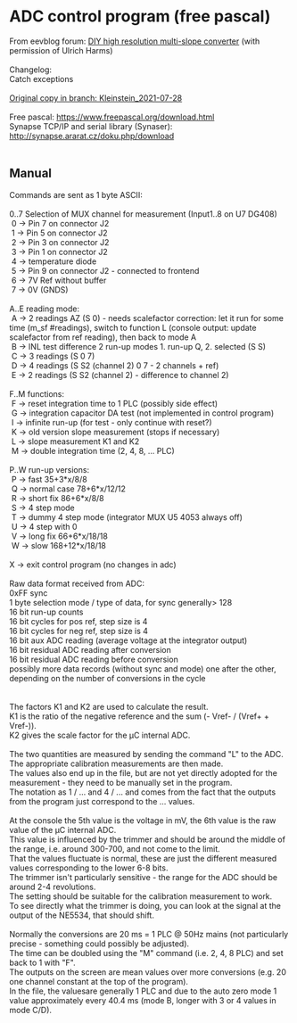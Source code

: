 # ADC control program (free pascal)<br>
From eevblog forum: [DIY high resolution multi-slope converter](https://www.eevblog.com/forum/metrology/diy-high-resolution-multi-slope-converter/msg3616117/#msg3616117) (with permission of Ulrich Harms)<br>
<br>
Changelog:<br>
Catch exceptions<br>
<br>
[Original copy in branch: Kleinstein_2021-07-28](https://github.com/Multi-slope-ADC/FreePascal-adc-control/tree/Kleinstein_2021-07-28)<br>
<br>
Free pascal: https://www.freepascal.org/download.html<br>
Synapse TCP/IP and serial library (Synaser): http://synapse.ararat.cz/doku.php/download<br>
<br>
## Manual<br>
Commands are sent as 1 byte ASCII:<br>
<br>
0..7 Selection of MUX channel for measurement (Input1..8 on U7 DG408)<br>
&nbsp;0 -> Pin 7 on connector J2<br>
&nbsp;1 -> Pin 5 on connector J2<br>
&nbsp;2 -> Pin 3 on connector J2<br>
&nbsp;3 -> Pin 1 on connector J2<br>
&nbsp;4 -> temperature diode<br>
&nbsp;5 -> Pin 9 on connector J2 - connected to frontend<br>
&nbsp;6 -> 7V Ref without buffer<br>
&nbsp;7 -> 0V (GNDS)<br>
<br>
A..E reading mode:<br>
&nbsp;A -> 2 readings AZ (S 0) - needs scalefactor correction: let it run for some time (m_sf #readings), switch to function L (console output: update scalefactor from ref reading), then back to mode A<br>
&nbsp;B -> INL test difference 2 run-up modes 1. run-up Q, 2. selected (S S)<br>
&nbsp;C -> 3 readings (S 0 7)<br>
&nbsp;D -> 4 readings (S S2 (channel 2) 0 7 - 2 channels + ref)<br>
&nbsp;E -> 2 readings (S S2 (channel 2) - difference to channel 2)<br>
<br>
F..M functions:<br>
&nbsp;F -> reset integration time to 1 PLC (possibly side effect)<br>
&nbsp;G -> integration capacitor DA test (not implemented in control program)<br>
&nbsp;I -> infinite run-up (for test - only continue with reset?)<br>
&nbsp;K -> old version slope measurement (stops if necessary)<br>
&nbsp;L -> slope measurement K1 and K2<br>
&nbsp;M -> double integration time (2, 4, 8, ... PLC)<br>
<br>
P..W run-up versions:<br>
&nbsp;P -> fast 35+3*x/8/8<br>
&nbsp;Q -> normal case 78+6\*x/12/12<br>
&nbsp;R -> short fix 86+6\*x/8/8<br>
&nbsp;S -> 4 step mode<br>
&nbsp;T -> dummy 4 step mode (integrator MUX U5 4053 always off)<br>
&nbsp;U -> 4 step with 0<br>
&nbsp;V -> long fix 66+6\*x/18/18<br>
&nbsp;W -> slow 168+12\*x/18/18<br>
<br>
X -> exit control program (no changes in adc)<br>
<br>
Raw data format received from ADC:<br>
0xFF sync<br>
1 byte selection mode / type of data, for sync generally> 128<br>
16 bit run-up counts<br>
16 bit cycles for pos ref, step size is 4<br>
16 bit cycles for neg ref, step size is 4<br>
16 bit aux ADC reading (average voltage at the integrator output)<br>
16 bit residual ADC reading after conversion<br>
16 bit residual ADC reading before conversion<br>
possibly more data records (without sync and mode) one after the other, depending on the number of conversions in the cycle<br>
<br>
<br>
The factors K1 and K2 are used to calculate the result.<br>
K1 is the ratio of the negative reference and the sum (- Vref- / (Vref+ + Vref-)).<br>
K2 gives the scale factor for the µC internal ADC.<br>
<br>
The two quantities are measured by sending the command "L" to the ADC.<br>
The appropriate calibration measurements are then made.<br>
The values ​​also end up in the file, but are not yet directly adopted for the measurement - they need to be manually set in the program.<br>
The notation as 1 / ... and 4 / ... and comes from the fact that the outputs from the program just correspond to the ... values.<br>
<br>
At the console the 5th value is the voltage in mV, the 6th value is the raw value of the µC internal ADC.<br>
This value is influenced by the trimmer and should be around the middle of the range, i.e. around 300-700, and not come to the limit.<br>
That the values ​​fluctuate is normal, these are just the different measured values ​​corresponding to the lower 6-8 bits.<br>
The trimmer isn't particularly sensitive - the range for the ADC should be around 2-4 revolutions.<br>
The setting should be suitable for the calibration measurement to work.<br>
To see directly what the trimmer is doing, you can look at the signal at the output of the NE5534, that should shift.<br>
<br>
Normally the conversions are 20 ms = 1 PLC @ 50Hz mains (not particularly precise - something could possibly be adjusted).<br>
The time can be doubled using the "M" command (i.e. 2, 4, 8 PLC) and set back to 1 with "F".<br>
The outputs on the screen are mean values ​​over more conversions (e.g. 20 one channel constant at the top of the program).<br>
In the file, the values ​​are generally 1 PLC and due to the auto zero mode 1 value approximately every 40.4 ms (mode B, longer with 3 or 4 values in mode C/D).<br>
<br>
